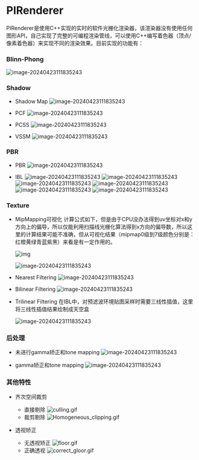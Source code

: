 # PIRenderer
PIRenderer是使用C++实现的实时的软件光栅化渲染器，该渲染器没有使用任何图形API，自己实现了完整的可编程渲染管线，可以使用C++编写着色器（顶点/像素着色器）来实现不同的渲染效果。目前实现的功能有：

### Blinn-Phong
![image-20240423111835243](picture\Blinn-Phong.png)

### Shadow

* Shadow Map
  ![image-20240423111835243](picture\SM.png)

* PCF
  ![image-20240423111835243](picture\PCF.png)

* PCSS
  ![image-20240423111835243](picture\PCSS.png)

* VSSM
  ![image-20240423111835243](picture\VSSM.png)

### PBR

* PBR
  ![image-20240423111835243](picture\PBR.png)

* IBL
  ![image-20240423111835243](picture\IBL1.png)
  ![image-20240423111835243](picture\IBL2.png)
  ![image-20240423111835243](picture\IBL4.png)
  ![image-20240423111835243](picture\IBL5.png)
  ![image-20240423111835243](picture\IBL6.png)
  ![image-20240423111835243](picture\IBL7.png)



### Texture

* MipMapping可视化
  计算公式如下，但是由于CPU没办法得到uv坐标对x和y方向上的偏导，所以仅能利用扫描线光栅化算法得到x方向的偏导数，所以这里的计算结果可能不准确，但从可视化结果（mipmap0级到7级颜色分别是：红橙黄绿青蓝紫黑）来看是有一定作用的。

  ![img](https://pic4.zhimg.com/80/v2-e42602d143ec734c8b45136cd2fb28af_1440w.webp)

  ![image-20240423111835243](picture\Mipmapping.gif)

* Nearest Filtering
  ![image-20240423111835243](picture\Nearest.png)

* Bilinear Filtering
  ![image-20240423111835243](picture\Bilinear.png)

* Trilinear Filtering
  在IBL中，对预滤波环境贴图采样时需要三线性插值，这里将三线性插值结果绘制成天空盒

  ![image-20240423111835243](picture\Trilinear.png)

### 后处理

* 未进行gamma矫正和tone mapping
  ![image-20240423111835243](picture\noGamma.png)

* gamma矫正和tone mapping
  ![image-20240423111835243](picture\Gamma.png)



### 其他特性

* 齐次空间裁剪
  * 直接剔除
    ![culling.gif](https://s2.loli.net/2024/03/04/i8l62cbfKqvNIdy.gif)
  * 裁剪剔除
    ![Homogeneous_clipping.gif](https://s2.loli.net/2024/03/04/fuSYRkbg3GTNJjQ.gif)




* 透视矫正
  * 无透视矫正
    ![floor.gif](https://s2.loli.net/2024/03/01/hgaBD8wJc1SWrvn.gif)
  * 正确透视
    ![correct_gloor.gif](https://s2.loli.net/2024/03/01/gsEZ3kTvWpI1lVG.gif)
